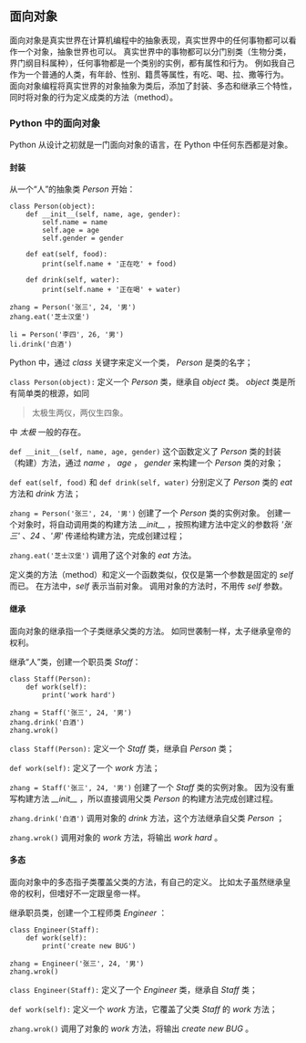 ## 面向对象 ##
面向对象是真实世界在计算机编程中的抽象表现，真实世界中的任何事物都可以看作一个对象，抽象世界也可以。
真实世界中的事物都可以分门别类（生物分类，界门纲目科属种），任何事物都是一个类别的实例，都有属性和行为。
例如我自己作为一个普通的人类，有年龄、性别、籍贯等属性，有吃、喝、拉、撒等行为。
面向对象编程将真实世界的对象抽象为类后，添加了封装、多态和继承三个特性，同时将对象的行为定义成类的方法（method）。

### Python 中的面向对象 ###
Python 从设计之初就是一门面向对象的语言，在 Python 中任何东西都是对象。

#### 封装 ####
从一个“人”的抽象类 _Person_ 开始：

```
class Person(object):
    def __init__(self, name, age, gender):
        self.name = name
        self.age = age
        self.gender = gender
    
    def eat(self, food):
        print(self.name + '正在吃' + food)
    
    def drink(self, water):
        print(self.name + '正在喝' + water)

zhang = Person('张三', 24, '男')
zhang.eat('芝士汉堡')

li = Person('李四', 26, '男')
li.drink('白酒')
````

Python 中，通过 _class_ 关键字来定义一个类， _Person_ 是类的名字；

```class Person(object):``` 定义一个 _Person_ 类，继承自 _object_ 类。 _object_ 类是所有简单类的根源，如同

> 太极生两仪，两仪生四象。

中 _太极_ 一般的存在。

```def __init__(self, name, age, gender)``` 这个函数定义了 _Person_ 类的封装（构建）方法，通过 _name_ ， _age_ ， _gender_ 来构建一个 _Person_ 类的对象；

```def eat(self, food)``` 和 ```def drink(self, water)``` 分别定义了 _Person_ 类的 _eat_ 方法和 _drink_ 方法；

```zhang = Person('张三', 24, '男')``` 创建了一个 _Person_ 类的实例对象。
创建一个对象时，将自动调用类的构建方法 _\_\_init\_\__ ，按照构建方法中定义的参数将 _'张三'_ 、_24_ 、_'男'_ 传递给构建方法，完成创建过程；

```zhang.eat('芝士汉堡')``` 调用了这个对象的 _eat_ 方法。

定义类的方法（method）和定义一个函数类似，仅仅是第一个参数是固定的 _self_ 而已。
在方法中，_self_ 表示当前对象。
调用对象的方法时，不用传 _self_ 参数。

#### 继承 ####
面向对象的继承指一个子类继承父类的方法。
如同世袭制一样，太子继承皇帝的权利。

继承“人”类，创建一个职员类 _Staff_：

```
class Staff(Person):
    def work(self):
        print('work hard')

zhang = Staff('张三', 24, '男')
zhang.drink('白酒')
zhang.wrok()
```

```class Staff(Person):``` 定义一个 _Staff_ 类，继承自 _Person_ 类；

```def work(self):``` 定义了一个 _work_ 方法；

```zhang = Staff('张三', 24, '男')``` 创建了一个 _Staff_ 类的实例对象。
因为没有重写构建方法 _\_\_init\_\__ ，所以直接调用父类 _Person_ 的构建方法完成创建过程。

```zhang.drink('白酒')``` 调用对象的 _drink_ 方法，这个方法继承自父类 _Person_ ；

```zhang.wrok()``` 调用对象的 _work_ 方法，将输出 _work hard_ 。

#### 多态 ####
面向对象中的多态指子类覆盖父类的方法，有自己的定义。
比如太子虽然继承皇帝的权利，但嗜好不一定跟皇帝一样。

继承职员类，创建一个工程师类 _Engineer_ ：

```
class Engineer(Staff):
    def work(self):
        print('create new BUG')

zhang = Engineer('张三', 24, '男')
zhang.wrok()
```

```class Engineer(Staff):``` 定义了一个 _Engineer_ 类，继承自 _Staff_ 类；

```def work(self):``` 定义一个 _work_ 方法，它覆盖了父类 _Staff_ 的 _work_ 方法；

```zhang.wrok()``` 调用了对象的 _work_ 方法，将输出 _create new BUG_ 。

